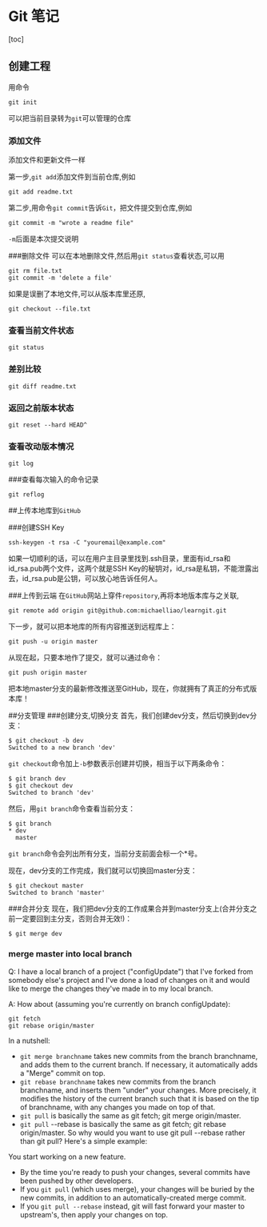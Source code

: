# Git 笔记
[toc]
## 创建工程
用命令
```git
git init
```
可以把当前目录转为`git`可以管理的仓库

### 添加文件
添加文件和更新文件一样

第一步,`git add`添加文件到当前仓库,例如
```git
git add readme.txt
```

第二步,用命令`git commit`告诉`Git`，把文件提交到仓库,例如
```git
git commit -m "wrote a readme file"
```
`-m`后面是本次提交说明

###删除文件
可以在本地删除文件,然后用`git status`查看状态,可以用
```language
git rm file.txt
git commit -m 'delete a file'
```
如果是误删了本地文件,可以从版本库里还原,
```language
git checkout --file.txt
```

### 查看当前文件状态
```language
git status
```
### 差别比较
```language
git diff readme.txt
```

### 返回之前版本状态
```language
git reset --hard HEAD^
```

### 查看改动版本情况
```language
git log
```

###查看每次输入的命令记录
```language
git reflog
```

##上传本地库到`GitHub`

###创建SSH Key

```language
ssh-keygen -t rsa -C "youremail@example.com"
```
如果一切顺利的话，可以在用户主目录里找到.ssh目录，里面有id_rsa和id_rsa.pub两个文件，这两个就是SSH Key的秘钥对，id_rsa是私钥，不能泄露出去，id_rsa.pub是公钥，可以放心地告诉任何人。


###上传到云端
在`GitHub`网站上穿件`repository`,再将本地版本库与之关联,
```language
git remote add origin git@github.com:michaelliao/learngit.git
```
下一步，就可以把本地库的所有内容推送到远程库上：
```language
git push -u origin master
```

从现在起，只要本地作了提交，就可以通过命令：
```language
git push origin master
```
把本地master分支的最新修改推送至GitHub，现在，你就拥有了真正的分布式版本库！

##分支管理
###创建分支,切换分支
首先，我们创建dev分支，然后切换到dev分支：
```language
$ git checkout -b dev
Switched to a new branch 'dev'
```
`git checkout`命令加上`-b`参数表示创建并切换，相当于以下两条命令：
```language
$ git branch dev
$ git checkout dev
Switched to branch 'dev'
```
然后，用`git branch`命令查看当前分支：
```language
$ git branch
* dev
  master
```
`git branch`命令会列出所有分支，当前分支前面会标一个*号。

现在，dev分支的工作完成，我们就可以切换回master分支：
```language
$ git checkout master
Switched to branch 'master'
```

###合并分支
现在，我们把dev分支的工作成果合并到master分支上(合并分支之前一定要回到主分支，否则合并无效!)：
```language
$ git merge dev
```

### merge master into local branch
Q: I have a local branch of a project ("configUpdate") that I've forked from somebody else's project and I've done a load of changes on it and would like to merge the changes they've made in to my local branch.

A: How about (assuming you're currently on branch configUpdate):
```git
git fetch
git rebase origin/master
```
In a nutshell:

* `git merge branchname` takes new commits from the branch branchname, and adds them to the current branch. If necessary, it automatically adds a "Merge" commit on top.
* `git rebase branchname` takes new commits from the branch branchname, and inserts them "under" your changes. More precisely, it modifies the history of the current branch such that it is based on the tip of branchname, with any changes you made on top of that.
* `git pull` is basically the same as git fetch; git merge origin/master.
* `git pull` --rebase is basically the same as git fetch; git rebase origin/master.
So why would you want to use git pull --rebase rather than git pull? Here's a simple example:

You start working on a new feature.
* By the time you're ready to push your changes, several commits have been pushed by other developers.
* If you `git pull` (which uses merge), your changes will be buried by the new commits, in addition to an automatically-created merge commit.
* If you `git pull --rebase` instead, git will fast forward your master to upstream's, then apply your changes on top.